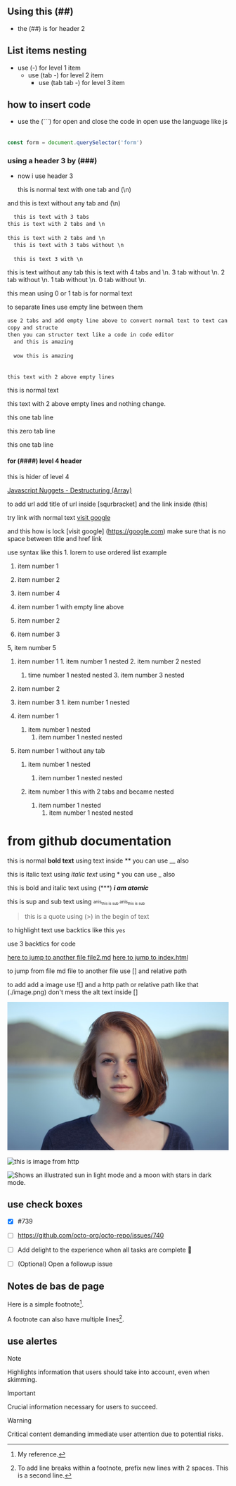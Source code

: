 ## Using this (##)

- the (##) is for header 2

## List items nesting

- use (-) for level 1 item
  - use (tab -) for level 2 item
    - use (tab tab -) for level 3 item

## how to insert code

- use the (```) for open and close the code in open use the language like js

```js

const form = document.querySelector('form')

```

### using a header 3 by (###)
- now i use header 3

  this is normal text with one tab and (\n)

and this is text without any tab and (\n)

      this is text with 3 tabs
    this is text with 2 tabs and \n

    this is text with 2 tabs and \n
      this is text with 3 tabs without \n

      this is text 3 with \n
this is text without any tab
        this is text with 4 tabs and \n.
      3 tab without \n.
    2 tab without \n.
  1 tab without \n.
0 tab without \n.

this mean using 0 or 1 tab is for normal text

to separate lines use empty line between them
    
    use 2 tabs and add empty line above to convert normal text to text can copy and structe
    then you can structer text like a code in code editor
      and this is amazing

      wow this is amazing


    this text with 2 above empty lines

this is normal text


this text with 2 above empty lines and nothing change.

  this one tab line

this zero tab line

  this one tab line

#### for (####) level 4 header

  this is hider of level 4

  [Javascript Nuggets - Destructuring (Array)](https://www.youtube.com/watch?v=qhECs40xMec&list=PLnHJACx3NwAfRUcuKaYhZ6T5NRIpzgNGJ&index=7&t=9s)

  to add url add title of url inside [squrbracket] and the link inside (this)

  try link with normal text [visit google](https://google.com)

  and this how is lock [visit google] (https://google.com) make sure that is no space between title and href link

  use syntax like this 1. lorem to use ordered list example

  1. item number 1
  2. item number 2
  4. item number 4

  1. item number 1 with empty line above

  2. item number 2

  3. item number 3

  5, item number 5

  1. item number 1
    1. item number 1 nested
    2. item number 2 nested
      1. time number 1 nested nested
    3. item number 3 nested
  2. item number 2
  2. item number 3
    1. item number 1 nested

  1. item number 1
      1. item number 1 nested
          1. item number 1 nested nested
          
1. item number 1 without any tab
    1. item number 1 nested
        1. item number 1 nested nested

    1. item number 1 this with 2 tabs and became nested
        1. item number 1 nested
            1. item number 1 nested nested

# from github documentation

this is normal **bold text** using text inside ** you can use __ also

this is italic text using *italic text* using * you can use _ also

this is bold and italic text using (***) ***i am atomic***

this is sup and sub text using <sub> <sup> anis<sub>this is sub</sub> anis<sub>this is sub</sub>

> this is a quote using (>) in the begin of text

to highlight text use backtics like this `yes`

use 3 backtics for code

[here to jump to another file file2.md](./file%202.md)
[here to jump to index.html](./index.html)

to jump from file md file to another file use [] and relative path

to add add a image use ![]  and a http path or relative path like that (./image.png) don't mess the alt text inside []

![this is relative path image](./p1.jpeg)

![this is image from http](https://placehold.co/600x400.png)

<picture>
  <source media="(prefers-color-scheme: dark)" srcset="https://user-images.githubusercontent.com/25423296/163456776-7f95b81a-f1ed-45f7-b7ab-8fa810d529fa.png">
  <source media="(prefers-color-scheme: light)" srcset="https://user-images.githubusercontent.com/25423296/163456779-a8556205-d0a5-45e2-ac17-42d089e3c3f8.png">
  <img alt="Shows an illustrated sun in light mode and a moon with stars in dark mode." src="https://user-images.githubusercontent.com/25423296/163456779-a8556205-d0a5-45e2-ac17-42d089e3c3f8.png">
</picture>

## use check boxes

- [x] #739
- [ ] https://github.com/octo-org/octo-repo/issues/740
- [ ] Add delight to the experience when all tasks are complete :tada:

- [ ] \(Optional) Open a followup issue

## Notes de bas de page

Here is a simple footnote[^1].

A footnote can also have multiple lines[^2].

[^1]: My reference.
[^2]: To add line breaks within a footnote, prefix new lines with 2 spaces.
  This is a second line.

## use alertes 

> [!NOTE]
> Highlights information that users should take into account, even when skimming.

> [!IMPORTANT]
> Crucial information necessary for users to succeed.

> [!WARNING]
> Critical content demanding immediate user attention due to potential risks.